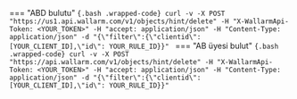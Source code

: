 === "ABD bulutu"
    ```{.bash .wrapped-code}
    curl -v -X POST "https://us1.api.wallarm.com/v1/objects/hint/delete" -H "X-WallarmApi-Token: <YOUR_TOKEN>" -H "accept: application/json" -H "Content-Type: application/json" -d "{\"filter\":{\"clientid\":[YOUR_CLIENT_ID],\"id\": YOUR_RULE_ID}}"
    ```
=== "AB üyesi bulut"
    ```{.bash .wrapped-code}
    curl -v -X POST "https://api.wallarm.com/v1/objects/hint/delete" -H "X-WallarmApi-Token: <YOUR_TOKEN>" -H "accept: application/json" -H "Content-Type: application/json" -d "{\"filter\":{\"clientid\":[YOUR_CLIENT_ID],\"id\": YOUR_RULE_ID}}"
    ```